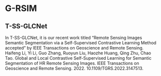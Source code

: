 # G-RSIM

## T-SS-GLCNet
In T-SS-GLCNet, it is our recent work titled “Remote Sensing Images Semantic Segmentation via a Self-Supervised Contrastive Learning Method accepted” by IEEE Transactions on Geoscience and Remote Sensing.
Haifeng Li, Yi Li, Guo Zhang, Ruoyun Liu, Haozhe Huang, Qing Zhu, Chao Tao. Global and Local Contrastive Self-Supervised Learning for Semantic Segmentation of HR Remote Sensing Images. IEEE Transactions on Geoscience and Remote Sensing. 2022. 10.1109/TGRS.2022.3147513. 
